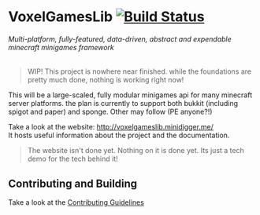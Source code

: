 # VoxelGamesLib [![Build Status](http://ci.minidigger.me/job/VoxelGamesLib/22/badge/icon)](http://ci.minidigger.me/job/VoxelGamesLib/22/)

###### Multi-platform, fully-featured, data-driven, abstract and expendable minecraft minigames framework

> WIP! This project is nowhere near finished. while the foundations are pretty much done, nothing is working right now!

This will be a large-scaled, fully modular minigames api for many minecraft server platforms. the plan is currently to support both bukkit (including spigot and paper) and sponge. Other may follow (PE anyone?!)  

Take a look at the website: http://voxelgameslib.minidigger.me/  
It hosts useful information about the project and the documentation.

> The website isn't done yet. Nothing on it is done yet. Its just a tech demo for the tech behind it!

## Contributing and Building

Take a look at the [Contributing Guidelines](https://github.com/MiniDigger/VoxelGamesLib/blob/master/CONTRIBUTING.md)
